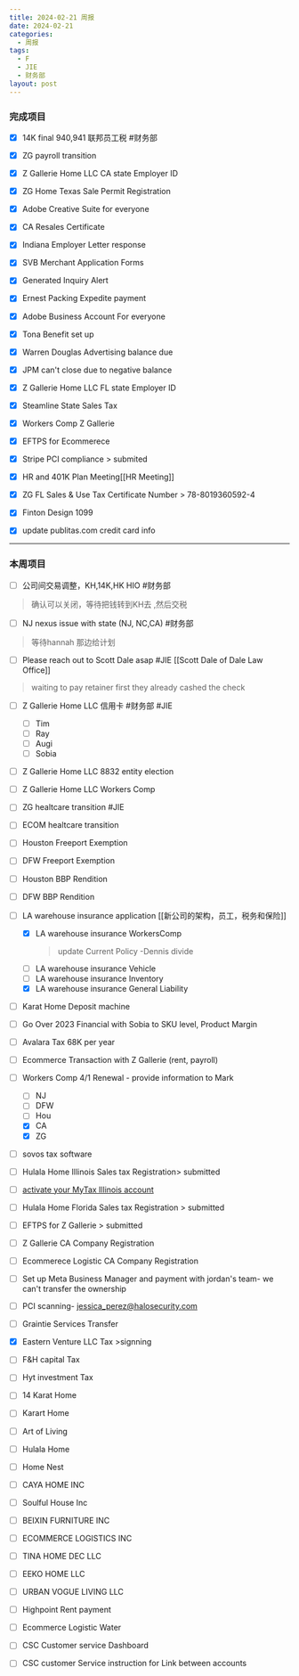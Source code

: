 ```yaml
---
title: 2024-02-21 周报
date: 2024-02-21
categories:
  - 周报
tags:
  - F
  - JIE
  - 财务部
layout: post
---
```

### 完成项目  
- [x] 14K final 940,941 联邦员工税 #财务部
- [x] ZG payroll transition
- [x] Z Gallerie Home LLC CA state Employer ID
- [x] ZG Home Texas Sale Permit Registration
- [x] Adobe Creative Suite for everyone
- [x] CA Resales Certificate
- [x] Indiana Employer Letter response
- [x] SVB Merchant Application Forms
- [x] Generated Inquiry Alert 
- [x] Ernest Packing Expedite payment 
- [x] Adobe Business Account For everyone
- [x] Tona Benefit set up
- [x] Warren Douglas Advertising balance due  
- [x] JPM can't close due to negative balance
- [x] Z Gallerie Home LLC FL state Employer ID
- [x] Steamline State Sales Tax
- [x] Workers Comp Z Gallerie
- [x] EFTPS for Ecommerece
- [x] Stripe PCI compliance   > submited
- [x] HR and 401K Plan Meeting[[HR Meeting]]
- [x] ZG FL Sales & Use Tax Certificate Number >     78-8019360592-4
- [x] Finton Design 1099
- [x] update publitas.com credit card info


---
### 本周项目


- [ ] 公司间交易调整，KH,14K,HK HIO #财务部 
> 确认可以关闭，等待把钱转到KH去 ,然后交税
- [ ] NJ nexus issue with state (NJ, NC,CA)  #财务部 
> 等待hannah 那边给计划  
- [ ] Please reach out to Scott Dale asap #JIE    [[Scott Dale of Dale Law Office]]    
> waiting to pay retainer first
> they already cashed the check
- [ ] Z Gallerie Home LLC 信用卡 #财务部 #JIE 
	- [ ] Tim
	- [ ] Ray
	- [ ] Augi
	- [ ] Sobia
- [ ] Z Gallerie Home LLC 8832 entity election
- [ ] Z Gallerie Home LLC Workers Comp
- [ ] ZG healtcare transition  #JIE 
- [ ] ECOM  healtcare transition 
- [ ] Houston Freeport Exemption
- [ ] DFW Freeport Exemption
- [ ] Houston BBP Rendition
- [ ] DFW BBP Rendition
- [ ] LA warehouse insurance application  [[新公司的架构，员工，税务和保险]]
	- [x] LA warehouse insurance WorkersComp
		> update Current Policy  -Dennis
		> divide 
	- [ ] LA warehouse insurance Vehicle
	- [ ] LA warehouse insurance Inventory
	- [x] LA warehouse insurance General Liability

- [ ] Karat Home Deposit machine
- [ ] Go Over 2023 Financial with Sobia to SKU level, Product Margin
- [ ] Avalara Tax 68K per year
- [ ] Ecommerce Transaction with Z Gallerie (rent, payroll)
- [ ] Workers Comp 4/1 Renewal - provide information to Mark
	- [ ] NJ
	- [ ] DFW
	- [ ] Hou
	- [x] CA
	- [x] ZG
- [ ] sovos tax software 
- [ ] Hulala Home Illinois Sales tax Registration> submitted
- [ ] [activate your MyTax Illinois account](https://mytax.illinois.gov/)
- [ ] Hulala Home Florida Sales tax Registration  > submitted
- [ ] EFTPS for Z Gallerie  > submitted
- [ ]  Z Gallerie CA Company Registration
- [ ] Ecommerece Logistic CA Company Registration
- [ ] Set up Meta Business Manager and payment with jordan's team- we can't transfer the ownership 
- [ ] PCI scanning- jessica_perez@halosecurity.com
- [ ] Graintie Services Transfer
- [x] Eastern Venture LLC Tax >signning
- [ ] F&H capital Tax
- [ ] Hyt investment Tax
- [ ] 14 Karat Home
- [ ] Karart Home
- [ ] Art of Living
- [ ] Hulala Home 
- [ ] Home Nest
- [ ] CAYA HOME INC
- [ ] Soulful House Inc
- [ ] BEIXIN FURNITURE INC
- [ ] ECOMMERCE LOGISTICS INC
- [ ] TINA HOME DEC LLC
- [ ] EEKO HOME LLC
- [ ] URBAN VOGUE LIVING LLC
- [ ] Highpoint Rent payment
- [ ] Ecommerce Logistic Water
- [ ] CSC Customer service Dashboard
- [ ] CSC customer Service instruction for Link between accounts





















































































































































































































































